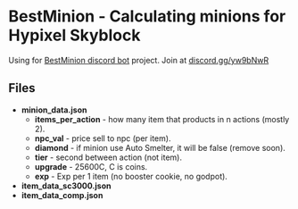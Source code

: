 # **BestMinion** - Calculating minions for Hypixel Skyblock
Using for [BestMinion discord bot](https://hypixel.net/threads/discord-bot-bestminion-calculate-best-minion.3323880/) project. Join at [discord.gg/yw9bNwR](https://discord.com/invite/yw9bNwR)

## Files

* **minion_data.json**
  * **items_per_action** - how many item that products in n actions (mostly 2).
  * **npc_val** - price sell to npc (per item).
  * **diamond** - if minion use Auto Smelter, it will be false (remove soon). 
  * **tier** - second between action (not item).
  * **upgrade** - 25600C, C is coins.
  * **exp** - Exp per 1 item (no booster cookie, no godpot).
* **item_data_sc3000.json**
* **item_data_comp.json**
